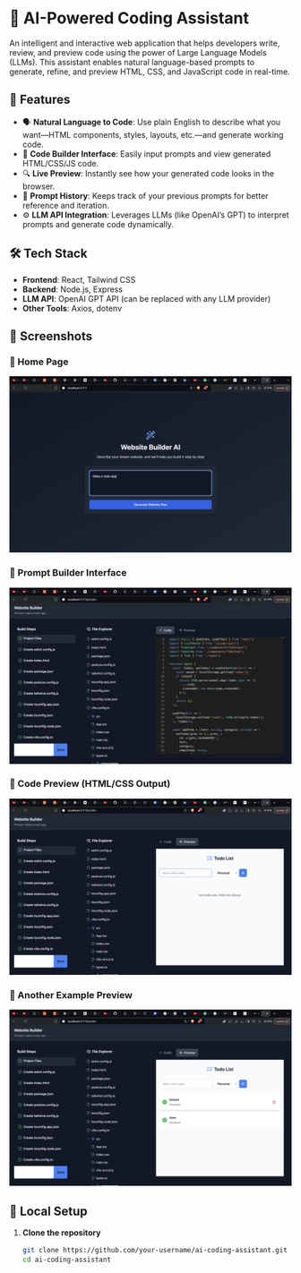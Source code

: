 # 🧠 AI-Powered Coding Assistant

An intelligent and interactive web application that helps developers write, review, and preview code using the power of Large Language Models (LLMs). This assistant enables natural language-based prompts to generate, refine, and preview HTML, CSS, and JavaScript code in real-time.

## 🚀 Features

- 🗣️ **Natural Language to Code**: Use plain English to describe what you want—HTML components, styles, layouts, etc.—and generate working code.
- 🧱 **Code Builder Interface**: Easily input prompts and view generated HTML/CSS/JS code.
- 🔍 **Live Preview**: Instantly see how your generated code looks in the browser.
- 📜 **Prompt History**: Keeps track of your previous prompts for better reference and iteration.
- ⚙️ **LLM API Integration**: Leverages LLMs (like OpenAI’s GPT) to interpret prompts and generate code dynamically.

## 🛠️ Tech Stack

- **Frontend**: React, Tailwind CSS
- **Backend**: Node.js, Express
- **LLM API**: OpenAI GPT API (can be replaced with any LLM provider)
- **Other Tools**: Axios, dotenv

## 📸 Screenshots

### 🔹 Home Page
![Home](./screenshots/home.png)

### 🔹 Prompt Builder Interface
![Builder](./screenshots/builder.png)

### 🔹 Code Preview (HTML/CSS Output)
![Preview](./screenshots/preview.png)

### 🔹 Another Example Preview
![Preview 2](./screenshots/preview2.png)

## 🧪 Local Setup

1. **Clone the repository**
   ```bash
   git clone https://github.com/your-username/ai-coding-assistant.git
   cd ai-coding-assistant
